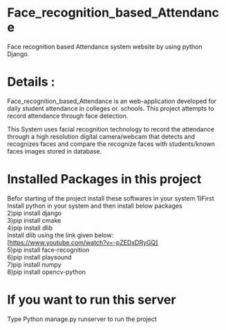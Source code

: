 # Face_recognition_based_Attendance
Face recognition based Attendance system website by using python Django.

 # Details :
Face_recognition_based_Attendance is an web-application developed for daily student attendance in colleges or. schools. This project attempts to record attendance through face detection.

This System uses facial recognition technology to record the attendance through a high resolution digital camera/webcam that detects and recognizes faces and compare the recognize faces with students/known faces images stored in database.


# Installed Packages in this project
Befor starting of the project install these softwares  in your system
1)First Install python in your system and then install below packages<br />
2)pip install django <br />
3)pip install cmake<br />
4)pip install dlib<br />
Install dlib using the link given below:<br />
[https://www.youtube.com/watch?v=-pZEDxDRyGQ]<br />
5)pip install face-recognition <br />
6)pip install playsound <br />
7)pip install numpy<br />
8)pip install opencv-python<br />


# If you want to run this server
Type Python manage.py runserver to run the project
